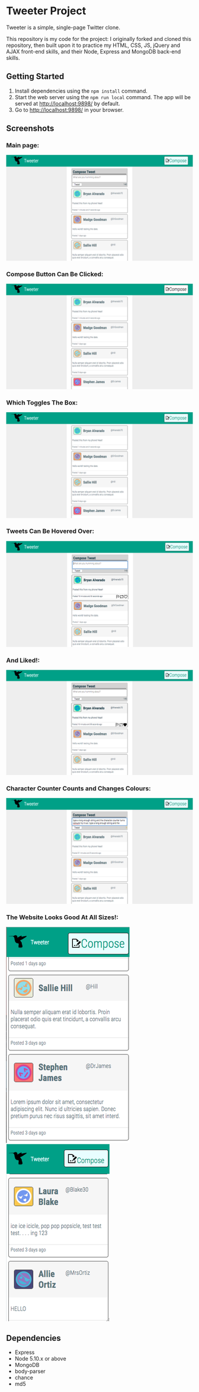 # Tweeter Project

Tweeter is a simple, single-page Twitter clone.

This repository is my code for the project: I originally forked and cloned this repository, then built upon it to practice my HTML, CSS, JS, jQuery and AJAX front-end skills, and their Node, Express and MongoDB back-end skills.

## Getting Started

1. Install dependencies using the `npm install` command.
2. Start the web server using the `npm run local` command. The app will be served at <http://localhost:9898/> by default.
3. Go to <http://localhost:9898/> in your browser.

## Screenshots

### Main page:
!["Main Page"](https://github.com/JohnTheScout/tweetr/blob/master/screenshots/main.png)

### Compose Button Can Be Clicked:
!["Compose Hover State"](https://github.com/JohnTheScout/tweetr/blob/master/screenshots/hovercompose.png)

### Which Toggles The Box:
!["Compose Toggle State"](https://github.com/JohnTheScout/tweetr/blob/master/screenshots/nocompose.png)

### Tweets Can Be Hovered Over: 
!["Tweet Hover State"](https://github.com/JohnTheScout/tweetr/blob/master/screenshots/hovertweet.png)

### And Liked!: 
!["Tweet Like State"](https://github.com/JohnTheScout/tweetr/blob/master/screenshots/hovertweetliked.png)

### Character Counter Counts and Changes Colours:
!["Character Counter"](https://github.com/JohnTheScout/tweetr/blob/master/screenshots/charactercounter.png)

### The Website Looks Good At All Sizes!:
!["Size 1"](https://github.com/JohnTheScout/tweetr/blob/master/screenshots/reactive-1.png)
!["Size 2"](https://github.com/JohnTheScout/tweetr/blob/master/screenshots/reactive-2.png)

## Dependencies

- Express
- Node 5.10.x or above
- MongoDB
- body-parser
- chance
- md5
